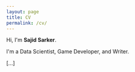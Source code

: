 ```yaml
---
layout: page
title: CV
permalink: /cv/
---
```


Hi, I'm **Sajid Sarker**.

I'm a Data Scientist, Game Developer, and Writer.

[...]
